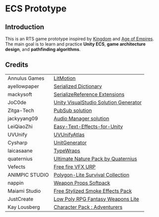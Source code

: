 # ECS Prototype

## Introduction

This is an RTS game prototype inspired by [Kingdom](https://en-m-wikipedia-org.translate.goog/wiki/Kingdom_(video_game)?_x_tr_sl=en&_x_tr_tl=vi&_x_tr_hl=vi&_x_tr_pto=tc) and [Age of Empires](https://vi.wikipedia.org/wiki/Age_of_Empires). The main goal is to learn and practice **Unity ECS**, **game architecture design**, and **pathfinding algorithms**.

## Credits

<table>
    <tbody>
        <tr>
            <td>Annulus Games</td>
            <td><a href='https://github.com/annulusgames/LitMotion'>LitMotion</a></td>
        </tr>
        <tr>
            <td>ayellowpaper</td>
            <td><a href='https://github.com/ayellowpaper/SerializedDictionary'>Serialized Dictionary</a></td>
        </tr>
        <tr>
            <td>mackysoft</td>
            <td><a href='https://github.com/mackysoft/Unity-SerializeReferenceExtensions'>SerializeReference Extensions</a></td>
        </tr>
        <tr>
            <td>JoC0de</td>
            <td><a href='https://github.com/JoC0de/UnityVisualStudioSolutionGenerator'>Unity VisualStudio Solution Generator</a></td>
        </tr>
        <tr>
            <td>Zitga-Tech</td>
            <td><a href='https://github.com/Zitga-Tech/ZBase.Foundation.PubSub'>PubSub solution</a></td>
        </tr>
        <tr>
            <td>jackyyang09</td>
            <td><a href='https://github.com/jackyyang09/Simple-Unity-Audio-Manager'>Audio Manager solution</a></td>
        </tr>
        <tr>
            <td>LeiQiaoZhi</td>
            <td><a href='https://github.com/LeiQiaoZhi/Easy-Text-Effects-for-Unity'>Easy-Text-Effects-for-Unity</a></td>
        </tr>
        <tr>
            <td>UVUnify</td>
            <td><a href='https://assetstore.unity.com/packages/tools/utilities/uvunifyatlas-v1-0-1-321314?aid=1100le847'>UVUnifyAtlas</a></td>
        </tr>
        <tr>
            <td>Cysharp</td>
            <td><a href='https://github.com/Cysharp/UnitGenerator'>UnitGenerator</a></td>
        </tr>
        <tr>
            <td>laicasaane</td>
            <td><a href='https://github.com/laicasaane/TypeWrap'>TypeWraps</a></td>
        </tr>
        <tr>
            <td>quaternius</td>
            <td><a href='https://quaternius.itch.io/150-lowpoly-nature-models'>Ultimate Nature Pack by Quaternius</a></td>
        </tr>
        <tr>
            <td>Vefects</td>
            <td><a href='https://assetstore.unity.com/packages/vfx/particles/fire-explosions/free-fire-vfx-urp-266226'>Free fire VFX URP</a></td>
        </tr>
        <tr>
            <td>ANIMPIC STUDIO</td>
            <td><a href='https://assetstore.unity.com/packages/3d/props/poly-lite-survival-collection-220452'>Polygon-Lite Survival Collection</a></td>
        </tr>
        <tr>
            <td>nappin</td>
            <td><a href='https://nappin.itch.io/weapon-props-softpack'>Weapon Props Softpack</a></td>
        </tr>
        <tr>
            <td>Maiami Studio</td>
            <td><a href='https://assetstore.unity.com/packages/vfx/particles/fire-explosions/free-stylized-smoke-effects-pack-226406'>Free Stylized Smoke Effects Pack</a></td>
        </tr>
        <tr>
            <td>JustCreate</td>
            <td><a href='https://assetstore.unity.com/packages/3d/props/weapons/low-poly-rpg-fantasy-weapons-lite-226554'>Low Poly RPG Fantasy Weapons Lite</a></td>
        </tr>
        <tr>
            <td>Kay Lousberg</td>
            <td><a href='https://kaylousberg.itch.io/kaykit-adventurers'>Character Pack : Adventurers</a></td>
        </tr>
    </
